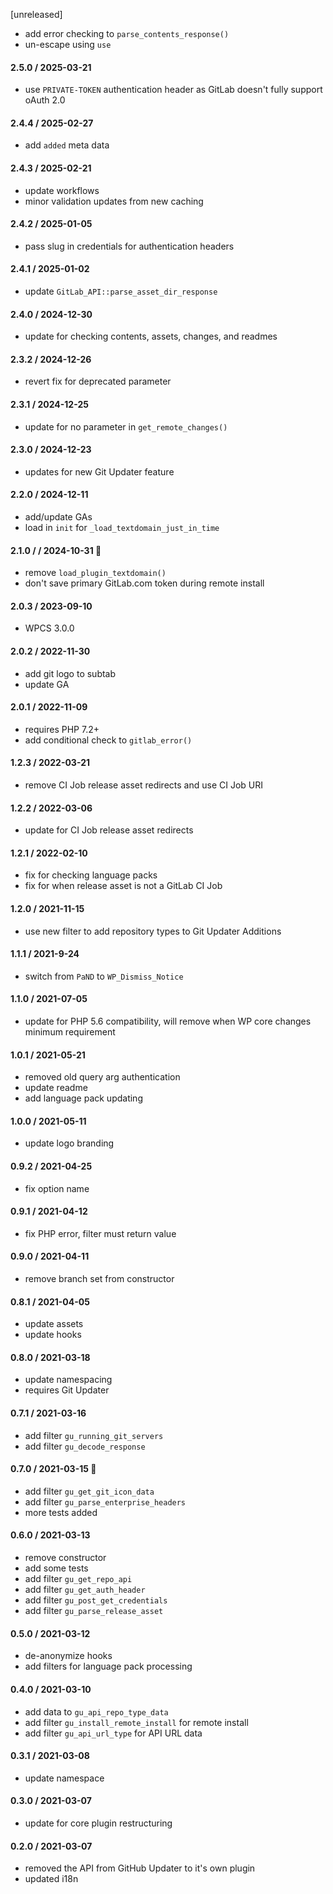 [unreleased]
* add error checking to `parse_contents_response()`
* un-escape using `use`

#### 2.5.0 / 2025-03-21
* use `PRIVATE-TOKEN` authentication header as GitLab doesn't fully support oAuth 2.0

#### 2.4.4 / 2025-02-27
* add `added` meta data

#### 2.4.3 / 2025-02-21
* update workflows
* minor validation updates from new caching

#### 2.4.2 / 2025-01-05
* pass slug in credentials for authentication headers

#### 2.4.1 / 2025-01-02
* update `GitLab_API::parse_asset_dir_response`

#### 2.4.0 / 2024-12-30
* update for checking contents, assets, changes, and readmes

#### 2.3.2 / 2024-12-26
* revert fix for deprecated parameter

#### 2.3.1 / 2024-12-25
* update for no parameter in `get_remote_changes()`

#### 2.3.0 / 2024-12-23
* updates for new Git Updater feature

#### 2.2.0 / 2024-12-11
* add/update GAs
* load in `init` for `_load_textdomain_just_in_time`

#### 2.1.0 / / 2024-10-31 🎃
* remove `load_plugin_textdomain()`
* don't save primary GitLab.com token during remote install

#### 2.0.3 / 2023-09-10
* WPCS 3.0.0

#### 2.0.2 / 2022-11-30
* add git logo to subtab
* update GA

#### 2.0.1 / 2022-11-09
* requires PHP 7.2+
* add conditional check to `gitlab_error()`

#### 1.2.3 / 2022-03-21
* remove CI Job release asset redirects and use CI Job URI

#### 1.2.2 / 2022-03-06
* update for CI Job release asset redirects

#### 1.2.1 / 2022-02-10
* fix for checking language packs
* fix for when release asset is not a GitLab CI Job

#### 1.2.0 / 2021-11-15
* use new filter to add repository types to Git Updater Additions

#### 1.1.1 / 2021-9-24
* switch from `PaND` to `WP_Dismiss_Notice`

#### 1.1.0 / 2021-07-05
* update for PHP 5.6 compatibility, will remove when WP core changes minimum requirement

#### 1.0.1 / 2021-05-21
* removed old query arg authentication
* update readme
* add language pack updating

#### 1.0.0 / 2021-05-11
* update logo branding

#### 0.9.2 / 2021-04-25
* fix option name

#### 0.9.1 / 2021-04-12
* fix PHP error, filter must return value

#### 0.9.0 / 2021-04-11
* remove branch set from constructor

#### 0.8.1 / 2021-04-05
* update assets
* update hooks

#### 0.8.0 / 2021-03-18
* update namespacing
* requires Git Updater

#### 0.7.1 / 2021-03-16
* add filter `gu_running_git_servers`
* add filter `gu_decode_response`

#### 0.7.0 / 2021-03-15 🎂
* add filter `gu_get_git_icon_data`
* add filter `gu_parse_enterprise_headers`
* more tests added

#### 0.6.0 / 2021-03-13
* remove constructor
* add some tests
* add filter `gu_get_repo_api`
* add filter `gu_get_auth_header`
* add filter `gu_post_get_credentials`
* add filter `gu_parse_release_asset`

#### 0.5.0 / 2021-03-12
* de-anonymize hooks
* add filters for language pack processing

#### 0.4.0 / 2021-03-10
* add data to `gu_api_repo_type_data`
* add filter `gu_install_remote_install` for remote install
* add filter `gu_api_url_type` for API URL data

#### 0.3.1 / 2021-03-08
* update namespace

#### 0.3.0 / 2021-03-07
* update for core plugin restructuring

#### 0.2.0 / 2021-03-07
* removed the API from GitHub Updater to it's own plugin
* updated i18n
